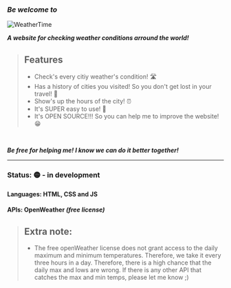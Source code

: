 ### _Be welcome to_
![WeatherTime](https://github.com/MartinGHaas/MarkdownTest/assets/116230932/1f297eeb-2c2e-405e-9a8b-919982548427)

_**A website for checking weather conditions arround the world!**_

> ## Features
> - Check's every citiy weather's condition! 🛣
> - Has a history of cities you visited! So you don't get lost in your travel! 🥳
> - Show's up the hours of the city! ⏰
> - It's SUPER easy to use! 🍋
> - It's OPEN SOURCE!!! So you can help me to improve the website! 😁
<br>

_**Be free for helping me! I know we can do it better together!**_

- - - - -

### Status: 🟡 - in development
#### Languages: HTML, CSS and JS
#### APIs: OpenWeather _(free license)_

> ## Extra note:
> - The free openWeather license does not grant access to the daily maximum and minimum temperatures. Therefore, we take it every three hours in a day. Therefore, there is a high chance that the daily max and lows are wrong. If there is any other API that catches the max and min temps, please let me know ;)